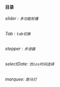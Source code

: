 ﻿#### 目录

###### slider :  `多功能轮播`

###### Tab :  `tab切换`

###### stepper :  `步进器`

###### selectDate:  `仿ios时间选择`

###### marquee:  `跑马灯`